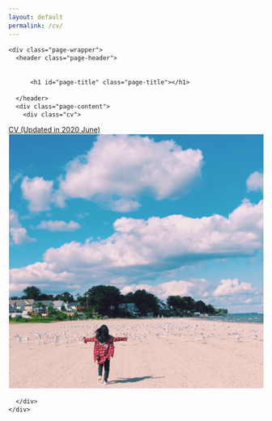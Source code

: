 ```yaml
---
layout: default
permalink: /cv/
--- 
```

<!-- ![image](/jiaxingjeanneyu.github.io/ontario.jpeg) -->

<main id="main" class="main-content" aria-label="Content">
  <article>
    

    <div class="page-wrapper">
      <header class="page-header">
        
        
          <h1 id="page-title" class="page-title"></h1>
        
      </header>
      <div class="page-content">
        <div class="cv">
<div class="box left">
<a href="https://drive.google.com/file/d/1GaHYfdg9b3IC_FRQ-j15cquci6IlANP5/view?usp=sharing">CV (Updated in 2020 June)</a>
</div>
<div class="box right">
<img src="/ontario.jpeg" />
</div>
</div>

<style>
.cv {
text-align: center;
}
.cv .box {
display: inline-block;
}
.cv .left {
width: 30%;
}
.cv .right {
width: 69%;
}
</style>



        
      </div>
    </div>
  </article>
</main>